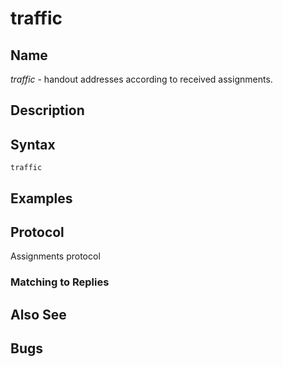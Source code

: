 # traffic

## Name

*traffic* - handout addresses according to received assignments.

## Description

## Syntax

~~~
traffic
~~~

## Examples

## Protocol

Assignments protocol

### Matching to Replies

## Also See

## Bugs
